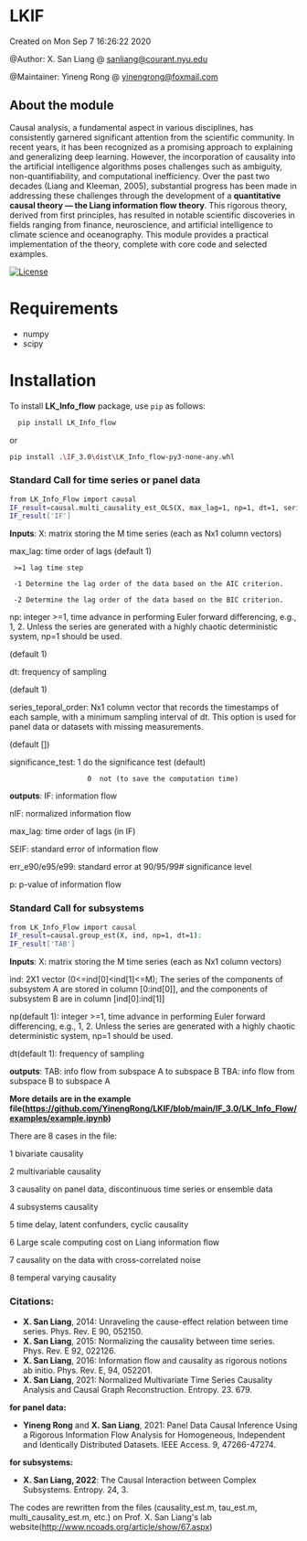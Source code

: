 # LKIF
Created on Mon Sep  7 16:26:22 2020 

@Author: X. San Liang    @ sanliang@courant.nyu.edu
        
@Maintainer: Yineng Rong @ yinengrong@foxmail.com

## About the module
Causal analysis, a fundamental aspect in various disciplines, has consistently garnered significant attention from the scientific community. In recent years, it has been recognized as a promising approach to explaining and generalizing deep learning. However, the incorporation of causality into the artificial intelligence algorithms poses challenges such as ambiguity, non-quantifiability, and computational inefficiency. Over the past two decades (Liang and Kleeman, 2005), substantial progress has been made in addressing these challenges through the development of a **quantitative causal theory — the Liang information flow theory**. This rigorous theory, derived from first principles, has resulted in notable scientific discoveries in fields ranging from finance, neuroscience, and artificial intelligence to climate science and oceanography. This module provides a practical implementation of the theory, complete with core code and selected examples.

[![License](https://img.shields.io/badge/license-MIT-blue.svg)](https://github.com/YinengRong/LKIF/blob/main/LICENSE)

# Requirements
* numpy
* scipy

# Installation
To install **LK_Info_flow** package, use `pip` as follows:
```sh
  pip install LK_Info_flow
```
or
```sh
pip install .\IF_3.0\dist\LK_Info_flow-py3-none-any.whl
```

### Standard Call for time series or panel data
```sh
from LK_Info_Flow import causal
IF_result=causal.multi_causality_est_OLS(X, max_lag=1, np=1, dt=1, series_temporal_order=None, significance_test=1):
IF_result['IF']
```

**Inputs**:
   X: matrix storing the M time series (each as Nx1 column vectors)
   
   max_lag: time order of lags (default 1)
   
     >=1 lag time step
   
     -1 Determine the lag order of the data based on the AIC criterion.
   
     -2 Determine the lag order of the data based on the BIC criterion.
     
   np: integer >=1, time advance in performing Euler forward differencing, e.g., 1, 2. Unless the series are generated with a highly chaotic deterministic system, np=1 should be used. 
   
   (default 1)
   
   dt: frequency of sampling 
   
   (default 1)
   
   series_teporal_order: Nx1 column vector that records the timestamps of each sample, with a minimum sampling interval of dt. This option is used for panel data or datasets with missing measurements.
   
   (default [])
   
   significance_test:  1  do the significance test (default)
   
                       0  not (to save the computation time)

**outputs**:
   IF:               information flow
   
   nIF:              normalized information flow
   
   max_lag:          time order of lags (in IF)
   
   SEIF:             standard error of information flow
   
   err_e90/e95/e99: standard error at 90/95/99# significance level
   
   p:                p-value of information flow


### Standard Call for subsystems
```sh
from LK_Info_Flow import causal
IF_result=causal.group_est(X, ind, np=1, dt=1):
IF_result['TAB']
```

**Inputs**:
   X: matrix storing the M time series (each as Nx1 column vectors)

   ind: 2X1 vector (0<=ind[0]<ind[1]<=M); The series of the components of subsystem A are stored in column [0:ind[0]], and the components of subsystem B are in column [ind[0]:ind[1]]

   np(default 1): integer >=1, time advance in performing Euler forward differencing, e.g., 1, 2. Unless the series are generated with a highly chaotic deterministic system, np=1 should be used. 
   
   dt(default 1): frequency of sampling 
     
   
**outputs**:
    TAB: info flow from subspace A to subspace B
    TBA: info flow from subspace B to subspace A


**More details are in the example file(https://github.com/YinengRong/LKIF/blob/main/IF_3.0/LK_Info_Flow/examples/example.ipynb)**

There are 8 cases in the file:

1 bivariate causality

2 multivariable causality

3 causality on panel data, discontinuous time series or ensemble data

4 subsystems causality

5 time delay, latent confunders, cyclic causality

6 Large scale computing cost on Liang information flow

7 causality on the data with cross-correlated noise

8 temperal varying causality


### Citations:
* **X. San Liang**, 2014: Unraveling the cause-effect relation between time series. Phys. Rev. E 90, 052150.
* **X. San Liang**, 2015: Normalizing the causality between time series. Phys. Rev. E 92, 022126.
* **X. San Liang**, 2016: Information flow and causality as rigorous notions ab initio. Phys. Rev. E, 94, 052201.
* **X. San Liang**, 2021: Normalized Multivariate Time Series Causality Analysis and Causal Graph Reconstruction. Entropy. 23. 679.


**for panel data:**

* **Yineng Rong** and **X. San Liang**, 2021: Panel Data Causal Inference Using a Rigorous Information Flow Analysis for Homogeneous, Independent and Identically Distributed Datasets. IEEE Access. 9, 47266-47274.
  
  
**for subsystems:**
* **X. San Liang, 2022**: The Causal Interaction between Complex Subsystems. Entropy. 24, 3.




The codes are rewritten from the files (causality_est.m, tau_est.m, multi_causality_est.m, etc.) on Prof. X. San Liang's lab website(http://www.ncoads.org/article/show/67.aspx)
